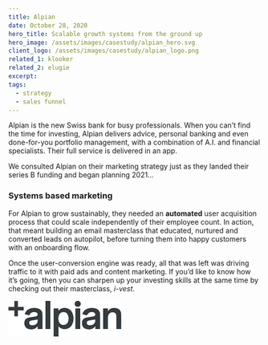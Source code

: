```yaml
---
title: Alpian
date: October 28, 2020
hero_title: Scalable growth systems from the ground up
hero_image: /assets/images/casestudy/alpian_hero.svg
client_logo: /assets/images/casestudy/alpian_logo.png
related_1: klooker
related_2: elugie
excerpt:
tags:
  - strategy
  - sales funnel
---
```


<p class="lead">
Alpian is the new Swiss bank for busy professionals. When you can’t find the time for investing, Alpian delivers advice, personal banking and even done-for-you portfolio management,  with a combination of A.I. and financial specialists. Their full service is delivered in an app.

We consulted Alpian on their marketing strategy just as they landed their series B funding and began planning 2021...

</p>

### Systems based marketing

For Alpian to grow sustainably, they needed an **automated** user acquisition process that could scale independently of their employee count. In action, that meant building an email masterclass that educated, nurtured and converted leads on autopilot, before turning them into happy customers with an onboarding flow.

Once the user-conversion engine was ready, all that was left was driving traffic to it with paid ads and content marketing. If you’d like to know how it’s going, then you can sharpen up your investing skills at the same time by checking out their masterclass, _i-vest_.

![](/assets/images/casestudy/alpian_logo.png)
